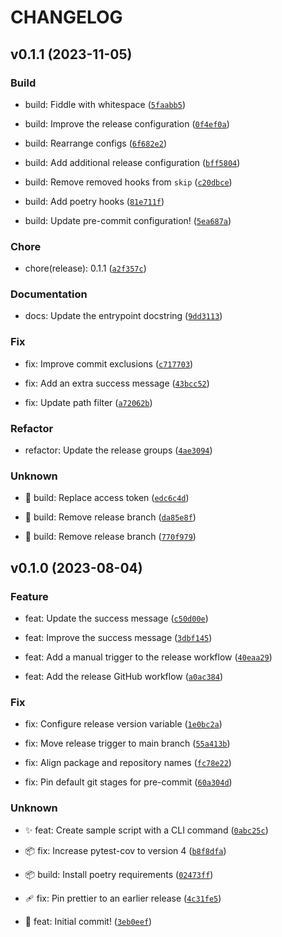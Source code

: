 # CHANGELOG



## v0.1.1 (2023-11-05)

### Build

* build: Fiddle with whitespace ([`5faabb5`](https://github.com/Bilbottom/testing-releases/commit/5faabb53c8bcbd57ed9ab5d0b1b8efa2321546d9))

* build: Improve the release configuration ([`0f4ef0a`](https://github.com/Bilbottom/testing-releases/commit/0f4ef0a004c29ed372c137377b0a275277c62491))

* build: Rearrange configs ([`6f682e2`](https://github.com/Bilbottom/testing-releases/commit/6f682e2afa865b28994d57bac2d47454af69c82f))

* build: Add additional release configuration ([`bff5804`](https://github.com/Bilbottom/testing-releases/commit/bff5804f2a12a813aeab8fe8cc4235daab6bba06))

* build: Remove removed hooks from `skip` ([`c20dbce`](https://github.com/Bilbottom/testing-releases/commit/c20dbce83aa96a415bfc2a9a8ea9eac589720adb))

* build: Add poetry hooks ([`81e711f`](https://github.com/Bilbottom/testing-releases/commit/81e711fa0e5938d31ade6c39c2ca5b3215733d2d))

* build: Update pre-commit configuration! ([`5ea687a`](https://github.com/Bilbottom/testing-releases/commit/5ea687a7176274d2b89618707939eada8be31264))

### Chore

* chore(release): 0.1.1 ([`a2f357c`](https://github.com/Bilbottom/testing-releases/commit/a2f357cca110c3fc32c93cb5d2a9e961f6f2ca41))

### Documentation

* docs: Update the entrypoint docstring ([`9dd3113`](https://github.com/Bilbottom/testing-releases/commit/9dd311357c708058f36f28e035c5bcffd300906a))

### Fix

* fix: Improve commit exclusions ([`c717703`](https://github.com/Bilbottom/testing-releases/commit/c717703d3a50163648cc5f5356c5ff650846180a))

* fix: Add an extra success message ([`43bcc52`](https://github.com/Bilbottom/testing-releases/commit/43bcc5245bd8849b39a1d7161d1cf8e3a2190fd8))

* fix: Update path filter ([`a72062b`](https://github.com/Bilbottom/testing-releases/commit/a72062b8c8ef2414193e151e3d3d032f0bb8a3fc))

### Refactor

* refactor: Update the release groups ([`4ae3094`](https://github.com/Bilbottom/testing-releases/commit/4ae309481228a03797d6cfbc4af2da62baa96948))

### Unknown

* 👷 build: Replace access token ([`edc6c4d`](https://github.com/Bilbottom/testing-releases/commit/edc6c4d9e849509811cf24bcccacf3952b68062f))

* 👷 build: Remove release branch ([`da85e8f`](https://github.com/Bilbottom/testing-releases/commit/da85e8f9709fef5788a45ef684247f6c1a964bfa))

* 👷 build: Remove release branch ([`770f979`](https://github.com/Bilbottom/testing-releases/commit/770f9797510f84089861d8227b2cdc8c99a6b0c7))


## v0.1.0 (2023-08-04)

### Feature

* feat: Update the success message ([`c50d00e`](https://github.com/Bilbottom/testing-releases/commit/c50d00e9c8dc08b203b474a8c9c53be6fe0e49e5))

* feat: Improve the success message ([`3dbf145`](https://github.com/Bilbottom/testing-releases/commit/3dbf1452b29c58338755c46247896d0555dc3bc6))

* feat: Add a manual trigger to the release workflow ([`40eaa29`](https://github.com/Bilbottom/testing-releases/commit/40eaa29427336e7d52297fc25dc6332e64d2c9a6))

* feat: Add the release GitHub workflow ([`a0ac384`](https://github.com/Bilbottom/testing-releases/commit/a0ac384207c04bb5a4c8d16bcf6e33d9af11a958))

### Fix

* fix: Configure release version variable ([`1e0bc2a`](https://github.com/Bilbottom/testing-releases/commit/1e0bc2a9fbf5bbf3ba2db96a433822ae132b58ef))

* fix: Move release trigger to main branch ([`55a413b`](https://github.com/Bilbottom/testing-releases/commit/55a413b7883447d93c8cdbb75af92f5923087df2))

* fix: Align package and repository names ([`fc78e22`](https://github.com/Bilbottom/testing-releases/commit/fc78e224506da447bd1e3f5e7f988523af9f2a23))

* fix: Pin default git stages for pre-commit ([`60a304d`](https://github.com/Bilbottom/testing-releases/commit/60a304d265976c11f77343a5fc52af04063946f8))

### Unknown

* ✨ feat: Create sample script with a CLI command ([`0abc25c`](https://github.com/Bilbottom/testing-releases/commit/0abc25c8565e4721017599cd16d1856368d3a076))

* 📦 fix: Increase pytest-cov to version 4 ([`b8f8dfa`](https://github.com/Bilbottom/testing-releases/commit/b8f8dfa045833c9a809151915bc6fa2a99a78c39))

* 📦 build: Install poetry requirements ([`02473ff`](https://github.com/Bilbottom/testing-releases/commit/02473ff3eac092add87abc4476be7f75f91c4b24))

* 🩹 fix: Pin prettier to an earlier release ([`4c31fe5`](https://github.com/Bilbottom/testing-releases/commit/4c31fe58c205b51667553a96c4f29a4fb4b14d1b))

* 🎉 feat: Initial commit! ([`3eb0eef`](https://github.com/Bilbottom/testing-releases/commit/3eb0eef9e4d257a67ef5e1bb90ec4c6075b58bda))
